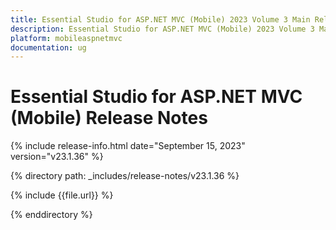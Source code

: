 ```yaml
---
title: Essential Studio for ASP.NET MVC (Mobile) 2023 Volume 3 Main Release Release Notes  
description: Essential Studio for ASP.NET MVC (Mobile) 2023 Volume 3 Main Release Release Notes  
platform: mobileaspnetmvc
documentation: ug
---
```


# Essential Studio for ASP.NET MVC (Mobile)  Release Notes  

{% include release-info.html date="September 15, 2023"  version="v23.1.36" %} 

{% directory path: _includes/release-notes/v23.1.36 %}

{% include {{file.url}} %}

{% enddirectory %}